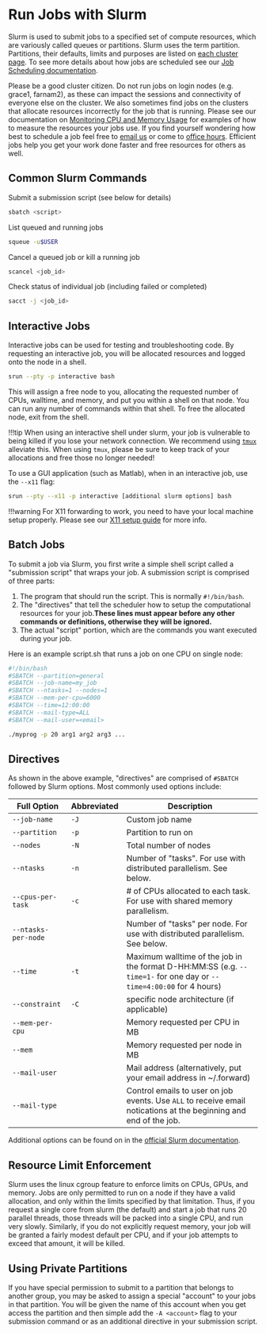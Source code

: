# Run Jobs with Slurm

Slurm is used to submit jobs to a specified set of compute resources, which are variously called queues or partitions. Slurm uses the term partition. Partitions, their defaults, limits and purposes are listed on [each cluster page](/clusters-at-yale/clusters). To see more details about how jobs are scheduled see our [Job Scheduling documentation](/clusters-at-yale/job-scheduling/fairshare).

Please be a good cluster citizen. Do not run jobs on login nodes (e.g. grace1, farnam2), as these can impact the sessions and connectivity of everyone else on the cluster. We also sometimes find jobs on the clusters that allocate resources incorrectly for the job that is running. Please see our documentation on [Monitoring CPU and Memory Usage](/clusters-at-yale/job-scheduling/resource-usage) for examples of how to measure the resources your jobs use. If you find yourself wondering how best to schedule a job feel free to [email us](mailto:hpc@yale.edu?Subject=Job%20help) or come to [office hours](/). Efficient jobs help you get your work done faster and free resources for others as well.

## Common Slurm Commands

Submit a submission script (see below for details)

``` bash
sbatch <script>
```

List queued and running jobs

``` bash
squeue -u$USER
```

Cancel a queued job or kill a running job

``` bash
scancel <job_id>
```

Check status of individual job (including failed or completed)

``` bash
sacct -j <job_id>
```

## Interactive Jobs

Interactive jobs can be used for testing and troubleshooting code. By requesting an interactive job, you will be allocated resources and logged onto the node in a shell.

``` bash
srun --pty -p interactive bash
```

This will assign a free node to you, allocating the requested number of CPUs, walltime, and memory, and put you within a shell on that node. You can run any number of commands within that shell. To free the allocated node, exit from the shell.

!!!tip
    When using an interactive shell under slurm, your job is vulnerable to being killed if you lose your network connection. We recommend using [`tmux`](/clusters-at-yale/applications/guides/tmux) alleviate this. When using `tmux`, please be sure to keep track of your allocations and free those no longer needed!

To use a GUI application (such as Matlab), when in an interactive job, use the `--x11` flag:

``` bash
srun --pty --x11 -p interactive [additional slurm options] bash
```

!!!warning
    For X11 forwarding to work, you need to have your local machine setup properly. Please see our [X11 setup guide](/clusters-at-yale/access/x11) for more info.

## Batch Jobs

To submit a job via Slurm, you first write a simple shell script called a "submission script" that wraps your job. A submission script is comprised of three parts:

1. The program that should run the script. This is normally `#!/bin/bash`.
1. The "directives" that tell the scheduler how to setup the computational resources for your job.**These lines must appear before any other commands or definitions, otherwise they will be ignored.**
1. The actual "script" portion, which are the commands you want executed during your job.

Here is an example script.sh that runs a job on one CPU on single node:

``` bash
#!/bin/bash
#SBATCH --partition=general
#SBATCH --job-name=my_job
#SBATCH --ntasks=1 --nodes=1
#SBATCH --mem-per-cpu=6000
#SBATCH --time=12:00:00
#SBATCH --mail-type=ALL
#SBATCH --mail-user=<email>

./myprog -p 20 arg1 arg2 arg3 ...
```

## Directives

As shown in the above example, "directives" are comprised of `#SBATCH` followed by Slurm options. Most commonly used options include:

|Full Option<img width=100/>|Abbreviated|Description|
|--- |--- |--- |
|`--job-name`|`-J`|Custom job name|
|`--partition`|`-p`|Partition to run on|
|`--nodes`|`-N`|Total number of nodes|
|`--ntasks`|`-n`|Number of "tasks". For use with distributed parallelism. See below.|
|`--cpus-per-task`|`-c`|# of CPUs allocated to each task. For use with shared memory parallelism.|
|`--ntasks-per-node`||Number of "tasks" per node. For use with distributed parallelism. See below.|
|`--time`|`-t `|Maximum walltime of the job in the format D-HH:MM:SS (e.g. `--time=1-` for one day or `--time=4:00:00` for 4 hours)|
|`--constraint`|`-C`|specific node architecture (if applicable)|
|`--mem-per-cpu`||Memory requested per CPU in MB|
|`--mem`||Memory requested per node in MB|
|`--mail-user`||Mail address (alternatively, put your email address in ~/.forward)|
|`--mail-type`||Control emails to user on job events. Use `ALL` to receive email notications at the beginning and end of the job.|

Additional options can be found on in the [official Slurm documentation](http://slurm.schedmd.com/documentation.html).

## Resource Limit Enforcement

Slurm uses the linux cgroup feature to enforce limits on CPUs, GPUs, and memory. Jobs are only permitted to run on a node if they have a valid allocation, and only within the limits specified by that limitation. Thus, if you request a single core from slurm (the default) and start a job that runs 20 parallel threads, those threads will be packed into a single CPU, and run very slowly. Similarly, if you do not explicitly request memory, your job will be granted a fairly modest default per CPU, and if your job attempts to exceed that amount, it will be killed.

## Using Private Partitions

If you have special permission to submit to a partition that belongs to another group, you may be asked to assign a special "account" to your jobs in that partition. You will be given the name of this account when you get access the partition and then simple add the `-A <account>` flag to your submission command or as an additional directive in your submission script.

